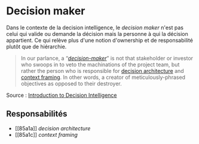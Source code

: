 
# Decision maker

Dans le contexte de la decision intelligence, le *decision maker* n'est pas celui qui valide ou demande la décision mais la personne à qui la décision appartient. Ce qui relève plus d'une notion d'ownership et de responsabilité plutôt que de hiérarchie.

> In our parlance, a “[_decision-maker_](http://bit.ly/quaesita_roles)” is not that stakeholder or investor who swoops in to veto the machinations of the project team, but rather the person who is responsible for [decision architecture](http://bit.ly/quaesita_dmguide) and [context framing](http://bit.ly/quaesita_default). In other words, a creator of meticulously-phrased objectives as opposed to their destroyer.

Source : [Introduction to Decision Intelligence][1]

[1]: https://towardsdatascience.com/introduction-to-decision-intelligence-5d147ddab767

## Responsabilités

-  [[85a1a]] *decision architecture*
-  [[85a1c]] *context framing*